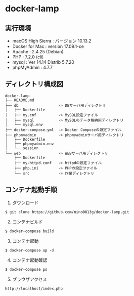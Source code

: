 # docker-lamp

## 実行環境
- macOS High Sierra : バージョン 10.13.2
- Docker for Mac : version 17.09.1-ce
- Apache : 2.4.25 (Debian)
- PHP : 7.2.0 (cli)
- mysql : Ver 14.14 Distrib 5.7.20
- phpMyAdmin : 4.7.7

## ディレクトリ構成図
```
docker-lamp
├── README.md
├── db                  -> DBサーバ用ディレクトリ
│   ├── Dockerfile      
│   ├── my.cnf          -> MySQL設定ファイル
│   ├── mysql           -> MySQLのデータ格納用ディレクトリ
│   └── mysql.env       
├── docker-compose.yml  -> Docker Composeの設定ファイル
├── phpmyadmin          -> phpmyadminサーバ用ディレクトリ
│   ├── Dockerfile
│   ├── phpmyadmin.env
│   └── session
└── web                 -> WEBサーバ用ディレクトリ
    ├── Dockerfile
    ├── my-httpd.conf   -> httpdの設定ファイル
    ├── php.ini         -> PHPの設定ファイル
    └── src             -> 作業ディレクトリ
```

## コンテナ起動手順
1. ダウンロード
```
$ git clone https://github.com/nino0813g/docker-lamp.git
```
2. コンテナビルド
```
$ docker-compose build
```
3. コンテナ起動
```
$ docker-compose up -d
```
4. コンテナ起動確認
```
$ docker-compose ps
```
5. ブラウザアクセス
```
http://localhost/index.php
```
